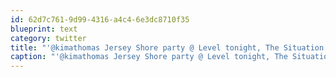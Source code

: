 ```yaml
---
id: 62d7c761-9d99-4316-a4c4-6e3dc8710f35
blueprint: text
category: twitter
title: "'@kimathomas Jersey Shore party @ Level tonight, The Situation is back again."
caption: "'@kimathomas Jersey Shore party @ Level tonight, The Situation is back again."
---
```

